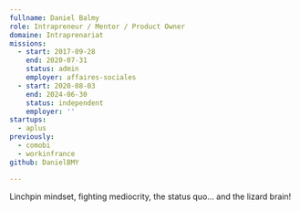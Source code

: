 ```yaml
---
fullname: Daniel Balmy
role: Intrapreneur / Mentor / Product Owner
domaine: Intraprenariat
missions:
  - start: 2017-09-28
    end: 2020-07-31
    status: admin
    employer: affaires-sociales
  - start: 2020-08-03
    end: 2024-06-30
    status: independent
    employer: ''
startups:
  - aplus
previously:
  - comobi
  - workinfrance
github: DanielBMY

---
```

Linchpin mindset, fighting mediocrity, the status quo… and the lizard brain!
